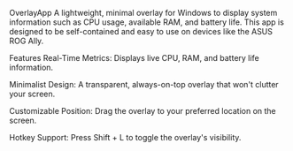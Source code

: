 OverlayApp
A lightweight, minimal overlay for Windows to display system information such as CPU usage, available RAM, and battery life. This app is designed to be self-contained and easy to use on devices like the ASUS ROG Ally.

Features
Real-Time Metrics: Displays live CPU, RAM, and battery life information.

Minimalist Design: A transparent, always-on-top overlay that won't clutter your screen.

Customizable Position: Drag the overlay to your preferred location on the screen.

Hotkey Support: Press Shift + L to toggle the overlay's visibility.
